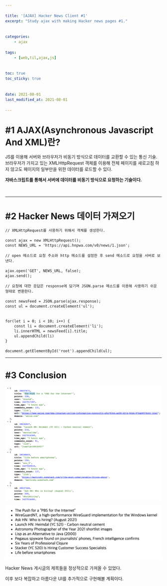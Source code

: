 ```yaml
---

title: '[AJAX] Hacker News Client #1'
excerpt: "Study ajax with making Hacker news pages #1."


categories:
    - ajax

tags:
    - [web,til,ajax,js]


toc: true
toc_sticky: true


date: 2021-08-01
last_modified_at: 2021-08-01

---
```


# #1 AJAX(Asynchronous Javascript And XML)란?

JS를 이용해 서버와 브라우저가 비동기 방식으로 데이터를 교환할 수 있는 통신 기술. 브라우저가 가지고 있는 XMLHttpRequest 객체를 이용해 전체 페이지를 새로고침 하지 않고도 페이지의 일부만을 위한 데이터를 로드할 수 있다.

**자바스크립트를 통해서 서버에 데이터를 비동기 방식으로 요청하는 기술이다.**

<br>

---


# #2 Hacker News 데이터 가져오기

```
// XMLHttpRequest를 사용하기 위해서 객체를 생성한다.

const ajax = new XMLHttpRequest();
const NEWS_URL = 'https://api.hnpwa.com/v0/news/1.json';

// open 메소드로 요청 주소와 http 메소드를 설정한 후 send 메소드로 요청을 서버로 보낸다.

ajax.open('GET', NEWS_URL, false);
ajax.send();

// 요청에 대한 응답은 response에 담기며 JSON.parse 메소드를 이용해 사용하기 쉬운 형태로 변환한다.

const newsFeed = JSON.parse(ajax.response);
const ul = document.createElement('ul');


for(let i = 0; i < 10; i++) {
    const li = document.createElement('li');
    li.innerHTML = newsFeed[i].title;
    ul.appendChild(li)
}

document.getElementById('root').appendChild(ul);

```

---

# #3 Conclusion

![image](/assets/images/21_08_01_ajax/2.png)

![image](/assets/images/21_08_01_ajax/1.png)


Hacker News 게시글의 제목들을 정상적으로 가져올 수 있었다.

이후 보다 복잡하고 아름다운 UI를 추가적으로 구현해볼 계획이다.







